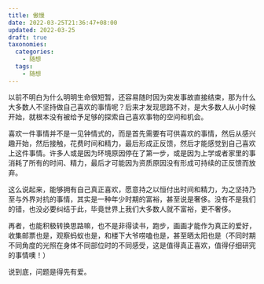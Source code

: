 ```yaml
---
title: 傲慢
date: 2022-03-25T21:36:47+08:00
updated: 2022-03-25
draft: true
taxonomies:
  categories:
    - 随想
  tags:
    - 随想
---
```




以前不明白为什么明明生命很短暂，还容易随时因为突发事故直接结束，那为什么大多数人不坚持做自己喜欢的事情呢？后来才发现思路不对，是大多数人从小时候开始，就根本没有被给予足够的探索自己喜欢事物的空间和机会。

喜欢一件事情并不是一见钟情式的，而是首先需要有可供喜欢的事情，然后从感兴趣开始，然后接触，花费时间和精力，最后形成正反馈，然后才能感觉到自己喜欢上这件事情。许多人或是因为环境原因停在了第一步，或是因为上学或者家里的事消耗了所有的时间、精力，最后才可能因为资质原因没有形成可持续的正反馈而放弃。

这么说起来，能够拥有自己真正喜欢，愿意持之以恒付出时间和精力，为之坚持乃至与外界对抗的事情，其实是一种年少时期的富裕，甚至说是奢侈。没有不是我们的错，也没必要纠结于此，毕竟世界上我们大多数人就不富裕，更不奢侈。

再者，也能积极转换思路嘛，也不是非得读书，跑步，画画才能作为真正的爱好，收集邮票也是，观察蚂蚁也是，和楼下大爷唠嗑也是，甚至晒太阳也是（不同时期不同角度的光照在身体不同部位时的不同感受，这是值得真正喜欢，值得仔细研究的事情噢！）

说到底，问题是得先有爱。